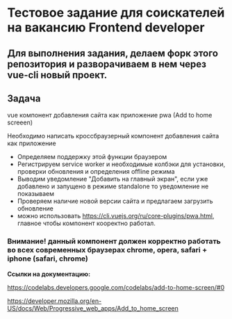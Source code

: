 # Тестовое задание для соискателей на вакансию Frontend developer

## Для выполнения задания, делаем форк этого репозитория и разворачиваем в нем через vue-cli новый проект.


## Задача
 
 vue компонент добавления сайта как приложение pwa (Add to home screeen)
 
 Необходимо написать кроссбраузерный компонент добавления сайта как приложение
 
 - Определяем поддержку этой функции браузером
 - Регистрируем service worker и необходимые колбэки для установки, проверки обновления и определения offline режима
 - Выводим уведомление "Добавить на главный экран", если уже добавлено и запущено в режиме standalone то уведомление не показываем
 - Проверяем наличие новой версии сайта и предлагаем загрузить обновление
 - можно использовать https://cli.vuejs.org/ru/core-plugins/pwa.html, главное чтобы компонент кооректно работал.
 
 
 ### Внимание! данный компонент должен корректно работать во всех современных браузерах chrome, opera, safari + iphone (safari, chrome)
 
 **Ссылки на документацию:**
 
 https://codelabs.developers.google.com/codelabs/add-to-home-screen/#0
 
 https://developer.mozilla.org/en-US/docs/Web/Progressive_web_apps/Add_to_home_screen
